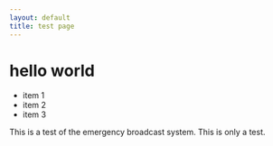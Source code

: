 ```yaml
---
layout: default
title: test page
---
```

# hello world

* item 1
* item 2
* item 3 

This is a test of the emergency broadcast system. This is only a test. 
